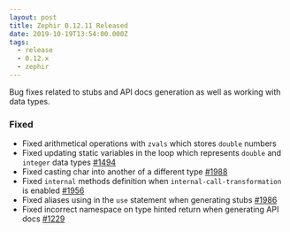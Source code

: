 ```yaml
---
layout: post
title: Zephir 0.12.11 Released
date: 2019-10-19T13:54:00.000Z
tags:
  - release
  - 0.12.x
  - zephir
---
```

Bug fixes related to stubs and API docs generation as well as working with data types.

### Fixed
- Fixed arithmetical operations with `zvals` which stores `double` numbers
- Fixed updating static variables in the loop which represents  `double` and
  `integer` data types [#1494](https://github.com/phalcon/zephir/issues/1494)
- Fixed casting char into another of a different type
  [#1988](https://github.com/phalcon/zephir/issues/1988)
- Fixed `internal` methods definition when `internal-call-transformation` is enabled
  [#1956](https://github.com/phalcon/zephir/issues/1956)
- Fixed aliases using in the `use` statement when generating stubs
  [#1986](https://github.com/phalcon/zephir/issues/1986)
- Fixed incorrect namespace on type hinted return when generating API docs
  [#1229](https://github.com/phalcon/zephir/issues/1229)
